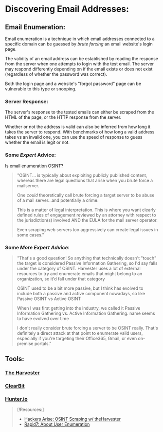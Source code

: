 
# Discovering Email Addresses:

## Email Enumeration:
Email enumeration is a technique in which email addresses connected to a specific domain can be guessed by *brute forcing* an email website's login page.

The validity of an email address can be established by reading the response from the server when one attempts to login with the test email. The server may respond differently depending on if the email exists or does not exist (regardless of whether the password was correct).

Both the login page and a website's "forgot password" page can be vulnerable to this type or snooping.

### Server Response:
The server's response to the tested emails can either be scraped from the HTML of the page, or the HTTP response from the server.

Whether or not the address is valid can also be inferred from how long it takes the server to respond. With benchmarks of how long a valid address takes vs an invalid one, you can use the speed of response to guess whether the email is legit or not.

### Some *Expert* Advice:
Is email enumeration OSINT?
>	"OSINT... is typically about exploiting publicly published content, whereas there are legal questions that arise when you brute force a mailserver.
>	
>	One *could* theoretically call brute forcing a target server to be abuse of a mail server...and potentially a crime.
>	
>	This is a matter of legal interpretation. This is where you want clearly defined rules of engagement reviewed by an attorney with respect to the jurisdiction(s) involved AND the EULA for the mail server operator.
>	
>	Even scraping web servers too aggressively can create legal issues in some cases."

### Some *More Expert Advice*:
>	"That's a good question! So anything that technically doesn't "touch" the target is considered Passive Information Gathering, so I'd say falls under the category of OSINT. Harvester uses a lot of external resources to try and enumerate emails that might belong to an organization, so it'd fall under that category
>	
>	OSINT used to be a bit more passive, but I think has evolved to include both a passive and active component nowadays, so like Passive OSINT vs Active OSINT
>	
>	When I was first getting into the industry, we called it Passive Information Gathering vs. Active Information Gathering. name seems to have evolved over time
>	
>	I don't really consider brute forcing a server to be OSINT really. That's definitely a direct attack at that point to enumerate valid users, especially if you're targeting their Office365, Gmail, or even on-premise portals."

## Tools:
### [The Harvester](http://www.edge-security.com/theharvester.php)
### [ClearBit](https://chrome.google.com/webstore/detail/clearbit-connect-free-ver/pmnhcgfcafcnkbengdcanjablaabjplo)
### [Hunter.io](https://hunter.io/email-finder)

> [!Resources:]
> - [Hackers Arise: OSINT Scraping w/ theHarvester](https://www.hackers-arise.com/post/osint-scraping-email-addresses-with-theharvester)
> - [Rapid7: About User Enumeration](https://www.rapid7.com/blog/post/2017/06/15/about-user-enumeration/)

